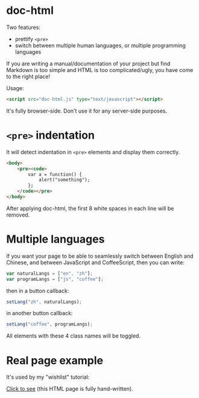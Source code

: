 # doc-html

Two features:

- prettify `<pre>`
- switch between multiple human languages, or multiple programming languages

If you are writing a manual/documentation of your project but find Markdown is too simple and HTML is too complicated/ugly, you have come to the right place!

Usage:

```html
<script src="doc-html.js" type="text/javascript"></script>
```

It's fully browser-side. Don't use it for any server-side purposes.

# `<pre>` indentation

It will detect indentation in `<pre>` elements and display them correctly.

```html
<body>
    <pre><code>
        var a = function() {
            alert("something");
        };
    </code></pre>
</body>
```

After applying doc-html, the first 8 white spaces in each line will be removed.

# Multiple languages

If you want your page to be able to seamlessly switch between English and Chinese, and between JavaScript and CoffeeScript, then you can write:

```javascript
var naturalLangs = ["en", "zh"];
var programLangs = ["js", "coffee"];
```

then in a button callback:

```javascript
setLang("zh", naturalLangs);
```

in another button callback:

```javascript
setLang("coffee", programLangs);
```

All elements with these 4 class names will be toggled.

# Real page example

It's used by my "wishlist" tutorial:

[Click to see](http://zhanzhenzhen.github.io/wishlist/) (this HTML page is fully hand-written).
